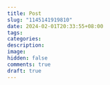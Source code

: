 ```yaml
---
title: Post
slug: "1145141919810"
date: 2024-02-01T20:33:55+08:00
tags: 
categories: 
description: 
image: 
hidden: false
comments: true
draft: true
---
```


